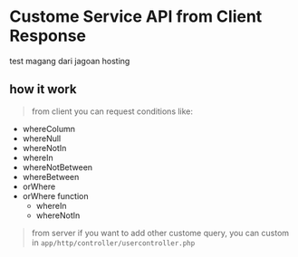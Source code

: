 # Custome Service API from Client Response
test magang dari jagoan hosting

## how it work
> from client
you can request conditions like:

- whereColumn
- whereNull
- whereNotIn
- whereIn
- whereNotBetween
- whereBetween
- orWhere 
- orWhere function
    -   whereIn
    -   whereNotIn

> from server
if you want to add other custome query, you can custom in 
` app/http/controller/usercontroller.php `

